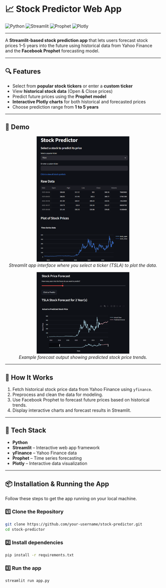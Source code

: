 # 📈 Stock Predictor Web App

![Python](https://img.shields.io/badge/Python-3776AB?style=flat&logo=python&logoColor=white)
![Streamlit](https://img.shields.io/badge/Streamlit-FF4B4B?style=flat&logo=streamlit&logoColor=white)
![Prophet](https://img.shields.io/badge/Prophet-00BFFF?style=flat)
![Plotly](https://img.shields.io/badge/Plotly-3F4F75?style=flat&logo=plotly&logoColor=white)

---

A **Streamlit-based stock prediction app** that lets users forecast stock prices 1–5 years into the future using historical data from Yahoo Finance and the **Facebook Prophet** forecasting model.

---

## 🔍 Features
- Select from **popular stock tickers** or enter a **custom ticker**
- View **historical stock data** (Open & Close prices)
- Predict future prices using the **Prophet model**
- **Interactive Plotly charts** for both historical and forecasted prices
- Choose prediction range from **1 to 5 years**

---

## 📸 Demo

<p align="center">
  <img src="images/streamlit_app.png" width="300"><br>
  <em>Streamlit app interface where you select a ticker (TSLA) to plot the data.</em>
</p>

<p align="center">
  <img src="images/prediction_chart.png" width="300"><br>
  <em>Example forecast output showing predicted stock price trends.</em>
</p>

---

## 🚀 How It Works

1. Fetch historical stock price data from Yahoo Finance using `yfinance`.
2. Preprocess and clean the data for modeling.
3. Use Facebook Prophet to forecast future prices based on historical trends.
4. Display interactive charts and forecast results in Streamlit.

---

## 🧠 Tech Stack
- **Python**
- **Streamlit** – Interactive web app framework
- **yFinance** – Yahoo Finance data
- **Prophet** – Time series forecasting
- **Plotly** – Interactive data visualization

---

## 📦 Installation & Running the App

Follow these steps to get the app running on your local machine.

### 1️⃣ Clone the Repository
```bash
git clone https://github.com/your-username/stock-predictor.git
cd stock-predictor
```

### 2️⃣ Install dependencies 
```bash
pip install -r requirements.txt
```

### 3️⃣ Run the app
```bash
streamlit run app.py
```
